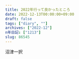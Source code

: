 ```yaml
---
title: 2022年行って良かったところ
date: 2022-12-13T00:00:00+09:00
draft: false
tags: ["diary", ""]
archives: ["2022-12"]
n年日記: ["1213"]
slug: 86545
---
```

沼津一択